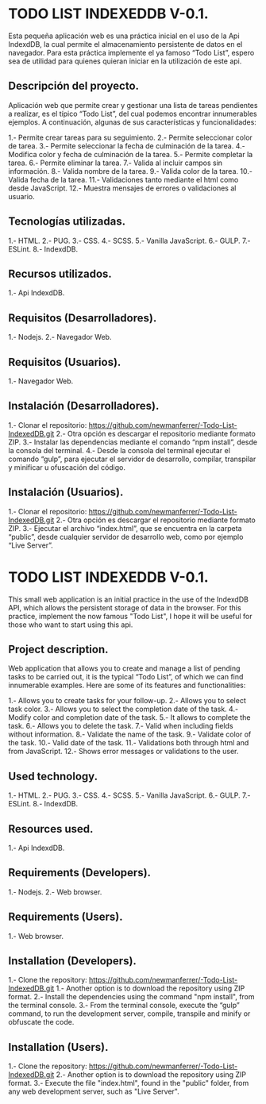 # TODO LIST INDEXEDDB V-0.1.
Esta pequeña aplicación web es una práctica inicial en el uso de la Api IndexdDB, la cual permite el almacenamiento persistente de datos en el navegador. Para esta práctica implemente el ya famoso “Todo List”, espero sea de utilidad para quienes quieran iniciar en la utilización de este api.

## Descripción del proyecto.
Aplicación web que permite crear y gestionar una lista de tareas pendientes a realizar, es el típico “Todo List”, del cual podemos encontrar innumerables ejemplos. 
A continuación, algunas de sus características y funcionalidades:

1.- Permite crear tareas para su seguimiento.
2.- Permite seleccionar color de tarea.
3.- Permite seleccionar la fecha de culminación de la tarea.
4.- Modifica color y fecha de culminación de la tarea.
5.- Permite completar la tarea.
6.- Permite eliminar la tarea.
7.- Valida al incluir campos sin información.
8.- Valida nombre de la tarea.
9.- Valida color de la tarea.
10.- Valida fecha de la tarea.
11.- Validaciones tanto mediante el html como desde JavaScript.
12.- Muestra mensajes de errores o validaciones al usuario.

## Tecnologías utilizadas.
1.- HTML.
2.- PUG.
3.- CSS.
4.- SCSS.
5.- Vanilla JavaScript.
6.- GULP.
7.- ESLint. 
8.- IndexdDB.

## Recursos utilizados.
1.- Api IndexdDB.

## Requisitos (Desarrolladores).
1.- Nodejs.
2.- Navegador Web.

## Requisitos (Usuarios).
1.- Navegador Web.

## Instalación (Desarrolladores).
1.- Clonar el repositorio: https://github.com/newmanferrer/-Todo-List-IndexedDB.git
2.- Otra opción es descargar el repositorio mediante formato ZIP.
3.- Instalar las dependencias mediante el comando “npm install”, desde la consola del terminal.
4.- Desde la consola del terminal ejecutar el comando “gulp”, para ejecutar el servidor de desarrollo, compilar, transpilar y minificar u ofuscación del código.

## Instalación (Usuarios).
1.- Clonar el repositorio: https://github.com/newmanferrer/-Todo-List-IndexedDB.git
2.- Otra opción es descargar el repositorio mediante formato ZIP.
3.- Ejecutar el archivo “index.html”, que se encuentra en la carpeta “public”, desde cualquier servidor de desarrollo web, como por ejemplo “Live Server”.


# TODO LIST INDEXEDDB V-0.1.
This small web application is an initial practice in the use of the IndexdDB API, which allows the persistent storage of data in the browser. For this practice, implement the now famous "Todo List", I hope it will be useful for those who want to start using this api.

## Project description.
Web application that allows you to create and manage a list of pending tasks to be carried out, it is the typical “Todo List”, of which we can find innumerable examples.
Here are some of its features and functionalities:

1.- Allows you to create tasks for your follow-up.
2.- Allows you to select task color.
3.- Allows you to select the completion date of the task.
4.- Modify color and completion date of the task.
5.- It allows to complete the task.
6.- Allows you to delete the task.
7.- Valid when including fields without information.
8.- Validate the name of the task.
9.- Validate color of the task.
10.- Valid date of the task.
11.- Validations both through html and from JavaScript.
12.- Shows error messages or validations to the user.

## Used technology.
1.- HTML.
2.- PUG.
3.- CSS.
4.- SCSS.
5.- Vanilla JavaScript.
6.- GULP.
7.- ESLint. 
8.- IndexdDB.

## Resources used.
1.- Api IndexdDB.

## Requirements (Developers).
1.- Nodejs.
2.- Web browser.

## Requirements (Users).
1.- Web browser.

## Installation (Developers).
1.- Clone the repository: https://github.com/newmanferrer/-Todo-List-IndexedDB.git
1.- Another option is to download the repository using ZIP format.
2.- Install the dependencies using the command "npm install", from the terminal console.
3.- From the terminal console, execute the “gulp” command, to run the development server, compile, transpile and minify or obfuscate the code.

## Installation (Users).
1.- Clone the repository: https://github.com/newmanferrer/-Todo-List-IndexedDB.git
2.- Another option is to download the repository using ZIP format.
3.- Execute the file "index.html", found in the "public" folder, from any web development server, such as "Live Server".
